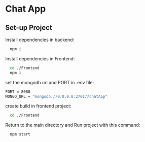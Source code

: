 
# Chat App


## Set-up Project

Install dependencies  in backend:

```bash
  npm i
```
Install dependencies  in Frontend:

```bash
  cd ./Frontend 
  npm i

```
set the mongodb url and PORT in .env file:
```bash
PORT = 8080 
MONGO_URL = "mongodb://0.0.0.0:27017/chatApp"
```

create build in frontend project:

```bash
  cd ./Frontend 
```
Return to the main directory and Run project with this command:

```bash
  npm start
```
